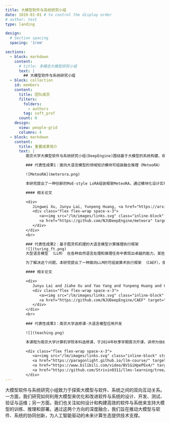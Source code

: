 ```yaml
---
title: 大模型软件与系统研究小组
date: 1010-01-01 # to control the display order
# author: test
type: landing

design:
  # Section spacing
  spacing: '1rem'

sections:
  - block: markdown
    content:
      # title: 多模态大模型研究小组
      text: |
        ## 大模型软件与系统研究小组
  - block: collection
    id: members
    content:
      title: 团队成员
      filters:
        folders:
          - authors
        tag: soft_prof
      count: 0
    design:
      view: people-grid
      columns: 4
  - block: markdown
    content:
      title: 重要成果简介
      text: |
         南京大学大模型软件与系统研究小组(DeepEngine)围绕基于大模型的系统构建、规模化训练/推理部署以及大模型应用开展研究，为大模型的高效训练、部署、以及领域知识融入等关键挑战开展研究；在大模型应用方面重点关注如自动定理证明(Automated Theorem Proving, ATP)等重推理(reasoning)任务的研究，有着深厚的积累。在本科教育方面，开设大模型开发课程，培养学生“从零到一手搓大模型”的能力。小组代表性成果如下：

         ### 代表性成果1：面向大语言模型的领域知识模块可组装融合推理（MeteoRA） 

         ![MeteoRA](meterora.png)

         本研究提出了一种创新的MoE-style LoRA组装框架MeteoRA，通过模块化设计实现大语言模型（LLM）对多领域知识的高效融合与动态适配。框架将LLM视为主机平台，支持即插即用第三方知识模块（LoRA适配器），仅需通过少量样本微调门控网络，即可使LLM根据输入内容自感知切换适配的知识模块，实现"安装驱动即可融合知识"的灵活扩展。在28个LoRA模块融合的场景中，MeteoRA无需人工指定激活LoRA模块，可自动选择合适的模块用于推理。结合MeteoRA可使LLM推理准确率显著优于现有方法。针对MoE推理效率问题，该研究设计了基于PyTorch和Triton的两级优化算子，可将28-LoRA的MoE推理时延压缩至传统方法的1/5。特别地，在模拟复杂考试场景的N-混合任务生成中（LLM一次性依次作答N道题，每题需激活对应的知识模块），本方法通过2-shot提示模板实现逐题模块切换的状态下单次推理完成全流程。相比基线方法在答题数量与正确率上分别提升35%和27%，展现了工业级多任务场景的强适配能力。

         #### 相关论文

         <div>
            Jingwei Xu, Junyu Lai, Yunpeng Huang, <a href="https://arxiv.org/abs/2405.13053">MeteoRA: Multiple-tasks Embedded LoRA for Large Language Models</a>, in ICLR 2025.
            <div class="flex flex-wrap space-x-3">
               <a><img src="/lm/images/links.svg" class="inline-block" style="height: 1.25em"></a>
               <a href="https://github.com/NJUDeepEngine/meteora" target="_blank"><img src="/lm/images/github.svg" class="inline-block" style="height: 1.5em"></img></a>
            </div>
         </div>
         <br>

         ### 代表性成果2：基于图灵机机理的大语言模型计算推理执行框架
         ![](turing_ft.png)
         大型语言模型 （LLM） 在各种自然语言处理和推理任务中表现出卓越的能力，某些应用场景甚至超越了人类的表现。然而，这类模型在最基础的算术问题的表现上却不尽如人意。当遇到算术问题时，LLM 通常依赖记住特定的表达式及其对应结果的方式输出算术问题的结果。通过简单的实验发现，LLM只在语言层面表达了对算术运算的逻辑理解，但并没有运用计算逻辑解决算术问题，这对LLM在相关领域中的应用造成了重大障碍，同时影响了其推广到新场景的能力。

         为了解决这个问题，本研究提出了一种面向LLM的可组装算术执行框架 （CAEF），使 LLM 能够通过模仿图灵机的方式来执行算术，从而理解计算逻辑。此外，CAEF具有高度的可扩展性，允许组合已经学习到的运算符，以降低复杂运算符的学习难度。评估表明，LlaMA 3.1-8B 模型配合CAEF可在 7 种经典数学算术运算的测试中实现了近乎 100% 的准确率，且能够支撑100 位操作数的计算，而同等难度下， GPT-4o 在一些算术问题测试中无法给出正确的计算结果。

         #### 相关论文

         <div>
            Junyu Lai and Jiahe Xu and Yao Yang and Yunpeng Huang and Chun Cao and Jingwei Xu, <a href="https://arxiv.org/abs/2410.07896">Executing Arithmetic: Fine-Tuning Large Language Models as Turing Machines</a>, arXiv: 2410.07896
            <div class="flex flex-wrap space-x-3">
               <a><img src="/lm/images/links.svg" class="inline-block" style="height: 1.25em"></a>
               <a href="https://github.com/NJUDeepEngine/CAEF" target="_blank"><img src="/lm/images/github.svg" class="inline-block" style="height: 1.5em"></img></a>
            </div>
         </div>
         <br>
         
         ### 代表性成果3：南京大学选修课-大语言模型应用开发

         ![](teaching.png)

         本课程为南京大学计算机学院本科选修课，于2024年秋季学期首次开课，讲师为徐经纬，助教为黄云鹏和狄农雨。该课程以Transformer-based Causal LM为学习对象，基于PyTorch和Huggingface的Transformers框架从零开始构建可加载开源LlaMA模型的代码项目。在此课程中，将了解大语言模型最新的实现细节，如RoPE、RMSNorm及其变体、Sparse-MoE、各类Attention实现(包括FlashAttention系列)以及Megatron并行框架中Tensor Parallelism、Pipeline Parallelism、Context Parallelism和Sequence Parallelism的核心思路。

         <div class="flex flex-wrap space-x-3">
            <a><img src="/lm/images/links.svg" class="inline-block" style="height: 1.25em"></a>
            <a href="https://paragonlight.github.io/llm-course/" target="_blank"><img src="/lm/images/powerpoint.svg" class="inline-block" style="height: 1.7em"></img></a>
            <a href="https://www.bilibili.com/video/BV1GiHpePEx4/" target="_blank"><img src="/lm/images/bilibili.svg" class="inline-block" style="height: 1.5em"></img></a>
            <a href="https://github.com/Strivin0311/llms-learning/tree/main/tutorial/assignment" target="_blank"><img src="/lm/images/assignment.svg" class="inline-block" style="height: 1.7em"></img></a>
         </div>
---
```


大模型软件与系统研究小组致力于探索大模型与软件、系统之间的双向互动关系。一方面，我们研究如何利用大模型来优化和改进软件与系统的设计、开发、测试、验证与运维；另一方面，我们也关注如何设计和构建高效的软件与系统来支持大模型的训练、推理和部署。通过这两个方向的深度融合，我们旨在推动大模型与软件、系统的协同创新，为人工智能驱动的未来计算生态提供技术支撑。